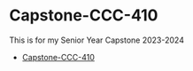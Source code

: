# Capstone-CCC-410
This is for my Senior Year Capstone 2023-2024

*  [Capstone-CCC-410](https://github.com/Berrym-tech/Capstone-CCC-410/wiki/Capstone-Topic-Ideas)

